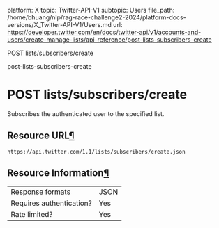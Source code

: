 platform: X
topic: Twitter-API-V1
subtopic: Users
file_path: /home/bhuang/nlp/rag-race-challenge2-2024/platform-docs-versions/X_Twitter-API-V1/Users.md
url: https://developer.twitter.com/en/docs/twitter-api/v1/accounts-and-users/create-manage-lists/api-reference/post-lists-subscribers-create

POST lists/subscribers/create

post-lists-subscribers-create

# POST lists/subscribers/create

Subscribes the authenticated user to the specified list.

## Resource URL[¶](#resource-url "Permalink to this headline")

`https://api.twitter.com/1.1/lists/subscribers/create.json`

## Resource Information[¶](#resource-information "Permalink to this headline")

|     |     |
| --- | --- |
| Response formats | JSON |
| Requires authentication? | Yes |
| Rate limited? | Yes |